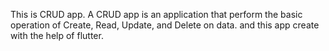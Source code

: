 This is CRUD app.
A CRUD app is an application that perform the basic operation of Create, Read, Update, and Delete on data.
and this app create with the help of flutter.
